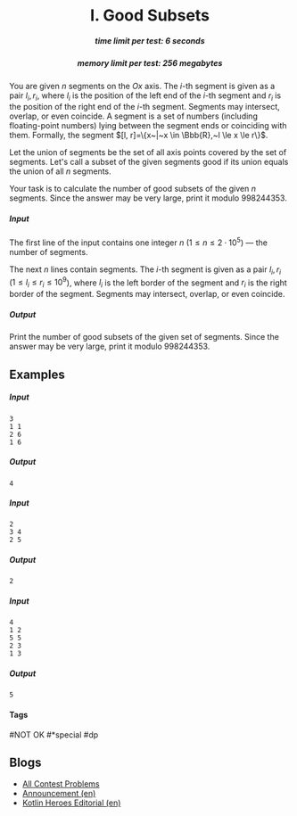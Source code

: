 <h1 style='text-align: center;'> I. Good Subsets</h1>

<h5 style='text-align: center;'>time limit per test: 6 seconds</h5>
<h5 style='text-align: center;'>memory limit per test: 256 megabytes</h5>

You are given $n$ segments on the $Ox$ axis. The $i$-th segment is given as a pair $l_i, r_i$, where $l_i$ is the position of the left end of the $i$-th segment and $r_i$ is the position of the right end of the $i$-th segment. Segments may intersect, overlap, or even coincide. A segment is a set of numbers (including floating-point numbers) lying between the segment ends or coinciding with them. Formally, the segment $[l, r]=\{x~|~x \in \Bbb{R},~l \le x \le r\}$.

Let the union of segments be the set of all axis points covered by the set of segments. Let's call a subset of the given segments good if its union equals the union of all $n$ segments.

Your task is to calculate the number of good subsets of the given $n$ segments. Since the answer may be very large, print it modulo $998244353$.

##### Input

The first line of the input contains one integer $n$ ($1 \le n \le 2 \cdot 10^5$) — the number of segments.

The next $n$ lines contain segments. The $i$-th segment is given as a pair $l_i, r_i$ ($1 \le l_i \le r_i \le 10^9$), where $l_i$ is the left border of the segment and $r_i$ is the right border of the segment. Segments may intersect, overlap, or even coincide.

##### Output

Print the number of good subsets of the given set of segments. Since the answer may be very large, print it modulo $998244353$.

## Examples

##### Input


```text
3
1 1
2 6
1 6
```
##### Output


```text
4
```
##### Input


```text
2
3 4
2 5
```
##### Output


```text
2
```
##### Input


```text
4
1 2
5 5
2 3
1 3
```
##### Output


```text
5
```


#### Tags 

#NOT OK #*special #dp 

## Blogs
- [All Contest Problems](../Kotlin_Heroes:_Episode_1.md)
- [Announcement (en)](../blogs/Announcement_(en).md)
- [Kotlin Heroes Editorial (en)](../blogs/Kotlin_Heroes_Editorial_(en).md)
